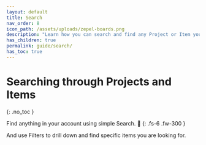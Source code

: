 ```yaml
---
layout: default
title: Search
nav_order: 8
icon_path: /assets/uploads/zepel-boards.png
description: "Learn how you can search and find any Project or Item you are working on in Zepel"
has_children: true
permalink: guide/search/
has_toc: true
---
```


# Searching through Projects and Items
{: .no_toc }

Find anything in your account using simple Search. 🔎
{: .fs-6 .fw-300 }

And use Filters to drill down and find specific items you are looking for.